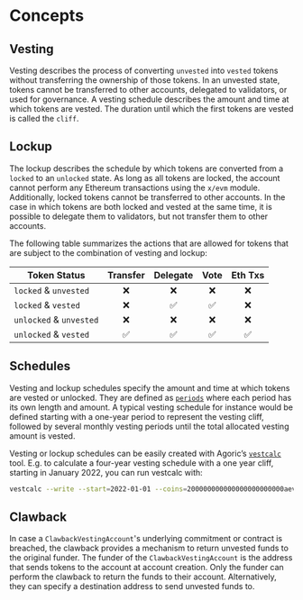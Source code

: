 <!--
order: 1
-->

# Concepts

## Vesting

Vesting describes the process of converting `unvested` into `vested` tokens
without transferring the ownership of those tokens. In an unvested state, tokens
cannot be transferred to other accounts, delegated to validators, or used for
governance. A vesting schedule describes the amount and time at which tokens are
vested. The duration until which the first tokens are vested is called the
`cliff`.

## Lockup

The lockup describes the schedule by which tokens are converted from a `locked`
to an `unlocked` state. As long as all tokens are locked, the account cannot
perform any Ethereum transactions using the `x/evm` module. Additionally, locked
tokens cannot be transferred to other accounts. In the case in which tokens are
both locked and vested at the same time, it is possible to delegate them to
validators, but not transfer them to other accounts.

The following table summarizes the actions that are allowed for tokens that are
subject to the combination of vesting and lockup:

| Token Status            | Transfer | Delegate | Vote | Eth Txs |
| ----------------------- | :------: | :------: | :--: | :-----: |
| `locked` & `unvested`   |    ❌    |    ❌    |  ❌  |   ❌    |
| `locked` & `vested`     |    ❌    |    ✅    |  ✅  |   ❌    |
| `unlocked` & `unvested` |    ❌    |    ❌    |  ❌  |   ❌    |
| `unlocked` & `vested`   |    ✅    |    ✅    |  ✅  |   ✅    |

## Schedules

Vesting and lockup schedules specify the amount and time at which tokens are
vested or unlocked. They are defined as
[`periods`](https://docs.cosmos.network/main/modules/auth/vesting#period) where
each period has its own length and amount. A typical vesting schedule for
instance would be defined starting with a one-year period to represent the
vesting cliff, followed by several monthly vesting periods until the total
allocated vesting amount is vested.

Vesting or lockup schedules can be easily created with Agoric’s
[`vestcalc`](https://github.com/agoric-labs/cosmos-sdk/tree/Agoric/x/auth/vesting/cmd/vestcalc)
tool. E.g. to calculate a four-year vesting schedule with a one year cliff,
starting in January 2022, you can run vestcalc with:

```bash
vestcalc --write --start=2022-01-01 --coins=200000000000000000000000aevmos --months=48 --cliffs=2023-01-01
```

## Clawback

In case a `ClawbackVestingAccount`'s underlying commitment or contract is
breached, the clawback provides a mechanism to return unvested funds to the
original funder. The funder of the `ClawbackVestingAccount` is the address that
sends tokens to the account at account creation. Only the funder can perform the
clawback to return the funds to their account. Alternatively, they can specify a
destination address to send unvested funds to.
